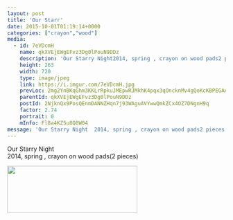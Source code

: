 ```yaml
---
layout: post
title: 'Our Starr' 
date: 2015-10-01T01:19:14+0000 
categories: ["crayon","wood"] 
media:
  - id: 7eVDcmH
    name: qkXVEjEWgEFvz3Dg0lPouN9DDz
    description: 'Our Starry Night2014, spring , crayon on wood pads2 pieces'   
    height: 263
    width: 720
    type: image/jpeg
    link: https://i.imgur.com/7eVDcmH.jpg
    prevLoc: 2mg2YnBKqGhm3KKLrRpkuJMEpwRJMkhK4pqx3qOncknMv4gQoKcKBPEGAAVDFpjwgqRzxRtvOQ0QLkyKHk3Opy0DxAc9WvpPR5VWULX899zxPpSQJYpBE7PxtwoJ0z141rsPlo0R3QBJCwEvkxXlYNC7yD0qMKyEu54wp5nBLjUKkkpBPy9Vi3jZ5nnkgYSWKAm2klVwS7jP4MYzVnS0nrJMxkJ1cJ8W3oR0ZpHko16MzpJ9s1NL99ZPNGFzmqx9Z9KNfn8
    parentId: qkXVEjEWgEFvz3Dg0lPouN9DDz
    postId: 2NjknQx9PosQEnmDANNZHqn7j93WAguAVYwwQmkZCx4OZ7DNgnH9q
    factor: 2.74
    portrait: 0
    mInfo: Fl8a4KZ5u8Q8W04
message: 'Our Starry Night  2014, spring , crayon on wood pads2 pieces'  
---
```


Our Starry Night  
2014, spring , crayon on wood pads(2 pieces)


[//]: #media:  
<a href="https://i.imgur.com/7eVDcmH.jpg"><img src="https://i.imgur.com/7eVDcmH.jpg" height="109" width="300" /></a> 
 
